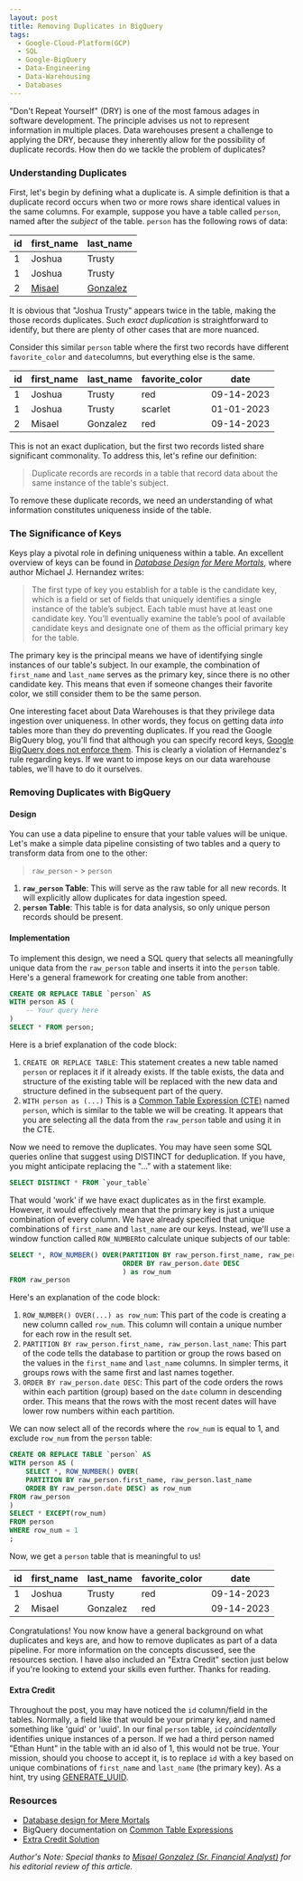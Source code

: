 ```yaml
---
layout: post
title: Removing Duplicates in BigQuery
tags:
  - Google-Cloud-Platform(GCP)
  - SQL
  - Google-BigQuery
  - Data-Engineering
  - Data-Warehousing
  - Databases
---
```

"Don't Repeat Yourself" (DRY) is one of the most famous adages in software development. The principle advises us not to represent information in multiple places. Data warehouses present a challenge to applying the DRY, because they inherently allow for the possibility of duplicate records. How then do we tackle the problem of duplicates?
### Understanding Duplicates

First, let's begin by defining what a duplicate is. A simple definition is that a duplicate record occurs when two or more rows share identical values in the same columns. For example, suppose you have a table called `person`, named after the *subject* of the table. `person` has the following rows of data:

| id | first_name | last_name |
|----|------------|-----------|
| 1  | Joshua     | Trusty    |
| 1  | Joshua     | Trusty    |
| 2  | [Misael](https://www.linkedin.com/in/misael-salcedo-gonzalez-86812074/)     | [Gonzalez](https://www.linkedin.com/in/misael-salcedo-gonzalez-86812074/)  |

It is obvious that "Joshua Trusty" appears twice in the table, making the those records duplicates. Such *exact duplication* is straightforward to identify, but there are plenty of other cases that are more nuanced.

Consider this similar `person` table where the first two records have different `favorite_color` and `date`columns, but everything else is the same.

| id | first_name | last_name | favorite_color | date       |
|----|------------|-----------|----------------|------------|
| 1  | Joshua     | Trusty    | red            | 09-14-2023 |
| 1  | Joshua     | Trusty    | scarlet        | 01-01-2023 |
| 2  | Misael     | Gonzalez  | red            | 09-14-2023 |

This is not an exact duplication, but the first two records listed share significant commonality. To address this, let's refine our definition:

> Duplicate records are records in a table that record data about the same instance of the table's subject.

To remove these duplicate records, we need an understanding of what information constitutes uniqueness inside of the table.

### The Significance of Keys

Keys play a pivotal role in defining uniqueness within a table. An excellent overview of keys can be found in *[Database Design for Mere Mortals](https://ptgmedia.pearsoncmg.com/images/9780321884497/samplepages/0321884493.pdf)*, where author Michael J. Hernandez writes:

>The first type of key you establish for a table is the candidate key, which is a field or set of fields that uniquely identifies a single instance of the table’s subject. Each table must have at least one candidate key. You’ll eventually examine the table’s pool of available candidate keys and designate one of them as the official primary key for the table.

The primary key is the principal means we have of identifying single instances of our table's subject. In our example, the combination of `first_name` and `last_name` serves as the primary key, since there is no other candidate key. This means that even if someone changes their favorite color, we still consider them to be the same person. 

One interesting facet about Data Warehouses is that they privilege data ingestion over uniqueness. In other words, they focus on getting data *into* tables more than they do preventing duplicates. If you read the Google BigQuery blog, you'll find that although you can specify record keys, [Google BigQuery does not enforce them](https://cloud.google.com/blog/products/data-analytics/join-optimizations-with-bigquery-primary-and-foreign-keys/#:~:text=The%20user%20must%20use%20the%20NOT%20ENFORCED%20qualifier%20when%20defining%20constraints%20as%20enforcement%20is%20not%20supported%20by%20BigQuery%20at%20this%20time.). This is clearly a violation of Hernandez's rule regarding keys. If we want to impose keys on our data warehouse tables, we'll have to do it ourselves.
### Removing Duplicates with BigQuery

#### Design

You can use a data pipeline to ensure that your table values will be unique. Let's make a simple data pipeline consisting of two tables and a query to transform data from one to the other:

> `raw_person` - > `person`

1. **`raw_person` Table**: This will serve as the raw table for all new records. It will explicitly allow duplicates for data ingestion speed.
2. **`person` Table**: This table is for data analysis, so only unique person records should be present.

#### Implementation

To implement this design, we need a SQL query that selects all meaningfully unique data from the `raw_person` table and inserts it into the `person` table. Here's a general framework for creating one table from another:

```sql
CREATE OR REPLACE TABLE `person` AS 
WITH person AS (
    -- Your query here
)
SELECT * FROM person;
```
Here is a brief explanation of the code block:
1. `CREATE OR REPLACE TABLE`: This statement creates a new table named `person` or replaces it if it already exists. If the table exists, the data and structure of the existing table will be replaced with the new data and structure defined in the subsequent part of the query. 
2. `WITH person as (...)` This is a [Common Table Expression (CTE)](https://cloud.google.com/bigquery/docs/reference/standard-sql/query-syntax#cte_name) named `person`, which is similar to the table we will be creating. It appears that you are selecting all the data from the `raw_person` table and using it in the CTE.

Now we need to remove the duplicates. You may have seen some SQL queries online that suggest using DISTINCT for deduplication. If you have, you might anticipate replacing the "..." with a statement like:
 ```sql 
SELECT DISTINCT * FROM `your_table`
```
That would 'work' if we have exact duplicates as in the first example. However, it would effectively mean that the primary key is just a unique combination of every column. We have already specified that unique combinations of `first_name` and `last_name` are our keys. Instead, we'll use a window function called `ROW_NUMBER`to calculate unique subjects of our table:

```sql
SELECT *, ROW_NUMBER() OVER(PARTITION BY raw_person.first_name, raw_person.last_name 
                            ORDER BY raw_person.date DESC
                            ) as row_num
FROM raw_person
```
Here's an explanation of the code block:
1. `ROW_NUMBER() OVER(...) as row_num`: This part of the code is creating a new column called `row_num`. This column will contain a unique number for each row in the result set.
2. `PARTITION BY raw_person.first_name, raw_person.last_name`: This part of the code tells the database to partition or group the rows based on the values in the `first_name` and `last_name` columns. In simpler terms, it groups rows with the same first and last names together.
3. `ORDER BY raw_person.date DESC`: This part of the code orders the rows within each partition (group) based on the `date` column in descending order. This means that the rows with the most recent dates will have lower row numbers within each partition.
   
We can now select all of the records where the `row_num` is equal to 1, and exclude `row_num` from the `person` table:

```sql
CREATE OR REPLACE TABLE `person` AS 
WITH person AS (
    SELECT *, ROW_NUMBER() OVER(
    PARTITION BY raw_person.first_name, raw_person.last_name 
    ORDER BY raw_person.date DESC) as row_num
FROM raw_person
)
SELECT * EXCEPT(row_num) 
FROM person
WHERE row_num = 1
;
```

Now, we get a `person` table that is meaningful to us!

| id | first_name | last_name | favorite_color| date|
|----------|----------|----------|----------|----------|
| 1   | Joshua   | Trusty   | red   | 09-14-2023 |
| 2   | Misael   | Gonzalez | red   | 09-14-2023 |

Congratulations! You now know have a general background on what duplicates and keys are, and how to remove duplicates as part of a data pipeline. For more information on the concepts discussed, see the resources section. I have also included an "Extra Credit" section just below if you're looking to extend your skills even further. Thanks for reading. 

#### Extra Credit
Throughout the post, you may have noticed the `id` column/field in the tables. Normally, a field like that would be your primary key, and named something like 'guid' or 'uuid'. In our final `person` table, `id` *coincidentally* identifies unique instances of a person. If we had a third person named "Ethan Hunt" in the table with an id also of 1, this would not be true. Your mission, should you choose to accept it, is to replace `id` with a key based on unique combinations of `first_name` and `last_name` (the primary key). As a hint, try using [GENERATE_UUID](https://cloud.google.com/bigquery/docs/reference/standard-sql/utility-functions#:~:text=GENERATE_UUID,-GENERATE_UUID()&text=Returns%20a%20random%20universally%20unique,with%20RFC%204122%20section%204.4.).

### Resources
* [Database design for Mere Mortals](https://www.amazon.com/Database-Design-Mere-Mortals-Hands/dp/0201752840)
* BigQuery documentation on [Common Table Expressions](https://cloud.google.com/bigquery/docs/reference/standard-sql/query-syntax#cte_name)
* [Extra Credit Solution](https://gist.github.com/nanoman657/c2d7db0210df198190e14ec60e49fe3d)

*Author's Note: Special thanks to [Misael Gonzalez (Sr. Financial Analyst)](https://www.linkedin.com/in/misael-salcedo-gonzalez-86812074/) for his editorial review of this article.*
